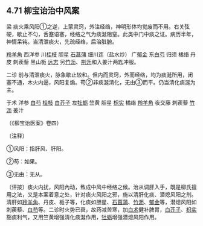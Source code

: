 ## 4.71 柳宝诒治中风案

梁 痰火乘风阳①之逆，上蒙灵窍，外注经络，神明形体均觉废而不用。右关弦硬，歇止不匀，舌蹇语塞，经络之气为痰涎阻窒。此类中门中痰之证。病历半年，神情呆钝。当清泄痰火，先疏经络，后治脏腑。

[羚羊角](https://www.gmzyjc.com/read/bc/bc10-0.0.1.0.0.md) 西洋参 川[桂枝](https://www.gmzyjc.com/read/bc/bc01-1.1.2.0.0.md) 胆星 [石菖蒲](https://www.gmzyjc.com/read/bc/bc08-0.0.5.0.0.md) 细川连（盐水炒） 广[郁金](https://www.gmzyjc.com/read/bc/bc12-0.0.3.0.0.md) 东[白芍](https://www.gmzyjc.com/read/bc/bc17-0.3.4.0.0.md) 归须 橘络 丹皮 刺蒺藜 黑山栀 [远志](https://www.gmzyjc.com/read/bc/bc09-0.2.3.0.0.md) 另[竹沥](https://www.gmzyjc.com/read/bc/bc16-0.2.6.0.0.md)、[荆沥](https://www.gmzyjc.com/read/bc/bc16-0.2.7.0.0.md)和入姜汁两匙冲服。

二诊 前与清泄痰火，脉象歇止较和。但内而灵窍，外而经络，均为痰涎所用，闭塞不通，木火内逼，风阳复煽。苟②非痰涎清化，无由③而平。仍当清化痰涎为主。

于术 洋参 [白芍](https://www.gmzyjc.com/read/bc/bc17-0.3.4.0.0.md) [桂枝](https://www.gmzyjc.com/read/bc/bc01-1.1.2.0.0.md) [白芥子](https://www.gmzyjc.com/read/bc/bc16-0.1.4.0.0.md) 左[牡蛎](https://www.gmzyjc.com/read/bc/bc09-0.1.5.0.0.md) 竺黄 胆星 [枳实](https://www.gmzyjc.com/read/bc/bc11-0.0.3.0.0.md) 橘络 [羚羊角](https://www.gmzyjc.com/read/bc/bc10-0.0.1.0.0.md) 夜交藤 刺蒺藜 [竹沥](https://www.gmzyjc.com/read/bc/bc16-0.2.6.0.0.md) 姜汁

（《柳宝诒医案》卷四）

〔注释〕

①风阳：指肝风、肝阳。

②苟：如果。

③无由：无从。

〔评按〕痰火内扰，风阳內动，致成中风中经络之候。治从调肝入手，既是柳氏擅用之法，又是本案着意之处，针对痰火风阳之邪，施以清肝化痰、潜熄风阳之剂。清肝如[羚羊角](https://www.gmzyjc.com/read/bc/bc10-0.0.1.0.0.md)、丹皮、栀子等，化痰如胆星、[石菖蒲](https://www.gmzyjc.com/read/bc/bc08-0.0.5.0.0.md)、[竹沥](https://www.gmzyjc.com/read/bc/bc16-0.2.6.0.0.md)、[郁金](https://www.gmzyjc.com/read/bc/bc12-0.0.3.0.0.md)等，潜熄风阳如刺蒺藜、[白芍](https://www.gmzyjc.com/read/bc/bc17-0.3.4.0.0.md)等。二诊时火势已衰，故药减苦寒，加[白术](https://www.gmzyjc.com/read/bc/bc17-0.1.5.0.0.md)健补脾胃，[白芥子](https://www.gmzyjc.com/read/bc/bc16-0.1.4.0.0.md)、[枳实](https://www.gmzyjc.com/read/bc/bc11-0.0.3.0.0.md)豁痰利气，又用竺黄增强清化痰涎作用，[牡蛎](https://www.gmzyjc.com/read/bc/bc09-0.1.5.0.0.md)增强潜熄风阳作用。

